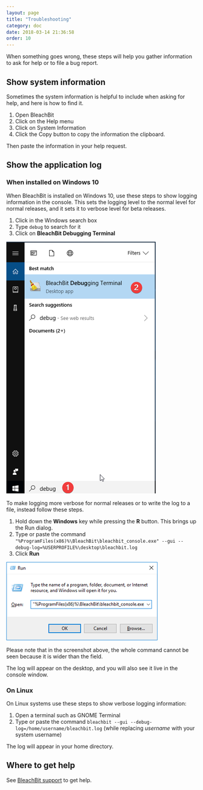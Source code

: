 ```yaml
---
layout: page
title: "Troubleshooting"
category: doc
date: 2018-03-14 21:36:58
order: 10
---
```


When something goes wrong, these steps will help you gather information to ask for help or to file a bug report.

## Show system information

Sometimes the system information is helpful to include when asking for help, and here is how to find it.

1. Open BleachBit
2. Click on the Help menu
3. Click on System Information
4. Click the Copy button to copy the information the clipboard.

Then paste the information in your help request.

## Show the application log

### When installed on Windows 10

When BleachBit is installed on Windows 10, use these steps to show logging information in the console. This sets the logging level to the normal level for normal releases, and it sets it to verbose level for beta releases.

1. Click in the Windows search box
2. Type `debug` to search for it
2. Click on **BleachBit Debugging Terminal**

![Screenshot showing how to launch the debugging terminal](/images/debug-windows10.png)

To make logging more verbose for normal releases or to write the log to a file, instead follow these steps.

1. Hold down the **Windows** key while pressing the **R** button. This brings up the Run dialog.
2. Type or paste the command `"%ProgramFiles(x86)%\BleachBit\bleachbit_console.exe" --gui --debug-log=%USERPROFILE%\desktop\bleachbit.log`
3. Click **Run**

![Screenshot of the Windows run dialog](/images/run-dialog-windows10.png)

Please note that in the screenshot above, the whole command cannot be seen because it is wider than the field.

The log will appear on the desktop, and you will also see it live in the console window.

### On Linux

On Linux systems use these steps to show verbose logging information:

1. Open a terminal such as GNOME Terminal
2. Type or paste the command `bleachbit --gui --debug-log=/home/username/bleachbit.log` (while replacing *username* with your system username)

The log will appear in your home directory.

## Where to get help

See [BleachBit support](https://www.bleachbit.org/help) to get help.
